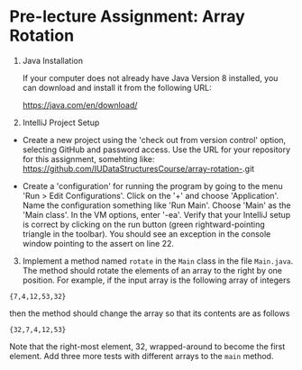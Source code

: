 # Pre-lecture Assignment: Array Rotation

1. Java Installation

   If your computer does not already have Java Version 8 installed,
   you can download and install it from the following URL:
   
   https://java.com/en/download/

2. IntelliJ Project Setup 

  * Create a new project using the 'check out from version control'
    option, selecting GitHub and password access. Use the URL for
	your repository for this assignment, somehting like:
	https://github.com/IUDataStructuresCourse/array-rotation-<username>.git
	
  * Create a 'configuration' for running the program by going to
    the menu 'Run > Edit Configurations'. 
	Click on the '+' and choose 'Application'.
	Name the configuration something like 'Run Main'. 
	Choose 'Main' as the 'Main class'. In the VM options, enter '-ea'.
	Verify that your IntelliJ setup is correct by clicking on
	the run button (green rightward-pointing triangle in the toolbar).
	You should see an exception in the console window pointing to
	the assert on line 22.

3. Implement a method named `rotate` in the `Main` class in the file
`Main.java`. The method should rotate the elements of an array to the
right by one position.  For example, if the input array is the
following array of integers

~~~~
{7,4,12,53,32}
~~~~

then the method should change the array so that its contents are as follows

~~~~
{32,7,4,12,53}
~~~~

Note that the right-most element, 32, wrapped-around to become the
first element. Add three more tests with different arrays to the
`main` method.


